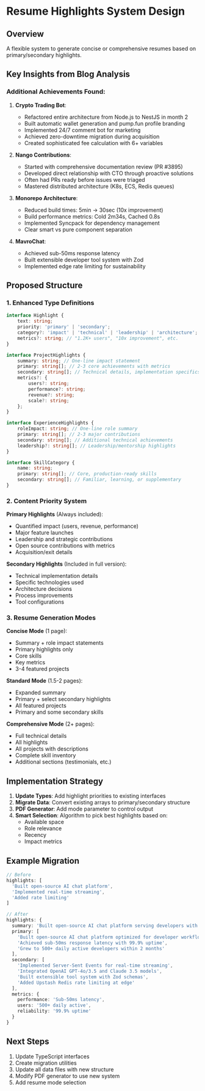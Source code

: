 # Resume Highlights System Design

## Overview

A flexible system to generate concise or comprehensive resumes based on primary/secondary highlights.

## Key Insights from Blog Analysis

### Additional Achievements Found:

1. **Crypto Trading Bot**:
    - Refactored entire architecture from Node.js to NestJS in month 2
    - Built automatic wallet generation and pump.fun profile branding
    - Implemented 24/7 comment bot for marketing
    - Achieved zero-downtime migration during acquisition
    - Created sophisticated fee calculation with 6+ variables

2. **Nango Contributions**:
    - Started with comprehensive documentation review (PR #3895)
    - Developed direct relationship with CTO through proactive solutions
    - Often had PRs ready before issues were triaged
    - Mastered distributed architecture (K8s, ECS, Redis queues)

3. **Monorepo Architecture**:
    - Reduced build times: 5min → 30sec (10x improvement)
    - Build performance metrics: Cold 2m34s, Cached 0.8s
    - Implemented Syncpack for dependency management
    - Clear smart vs pure component separation

4. **MavroChat**:
    - Achieved sub-50ms response latency
    - Built extensible developer tool system with Zod
    - Implemented edge rate limiting for sustainability

## Proposed Structure

### 1. Enhanced Type Definitions

```typescript
interface Highlight {
    text: string;
    priority: 'primary' | 'secondary';
    category?: 'impact' | 'technical' | 'leadership' | 'architecture';
    metrics?: string; // "1.2K+ users", "10x improvement", etc.
}

interface ProjectHighlights {
    summary: string; // One-line impact statement
    primary: string[]; // 2-3 core achievements with metrics
    secondary: string[]; // Technical details, implementation specifics
    metrics?: {
        users?: string;
        performance?: string;
        revenue?: string;
        scale?: string;
    };
}

interface ExperienceHighlights {
    roleImpact: string; // One-line role summary
    primary: string[]; // 2-3 major contributions
    secondary: string[]; // Additional technical achievements
    leadership?: string[]; // Leadership/mentorship highlights
}

interface SkillCategory {
    name: string;
    primary: string[]; // Core, production-ready skills
    secondary: string[]; // Familiar, learning, or supplementary
}
```

### 2. Content Priority System

**Primary Highlights** (Always included):

- Quantified impact (users, revenue, performance)
- Major feature launches
- Leadership and strategic contributions
- Open source contributions with metrics
- Acquisition/exit details

**Secondary Highlights** (Included in full version):

- Technical implementation details
- Specific technologies used
- Architecture decisions
- Process improvements
- Tool configurations

### 3. Resume Generation Modes

**Concise Mode** (1 page):

- Summary + role impact statements
- Primary highlights only
- Core skills
- Key metrics
- 3-4 featured projects

**Standard Mode** (1.5-2 pages):

- Expanded summary
- Primary + select secondary highlights
- All featured projects
- Primary and some secondary skills

**Comprehensive Mode** (2+ pages):

- Full technical details
- All highlights
- All projects with descriptions
- Complete skill inventory
- Additional sections (testimonials, etc.)

## Implementation Strategy

1. **Update Types**: Add highlight priorities to existing interfaces
2. **Migrate Data**: Convert existing arrays to primary/secondary structure
3. **PDF Generator**: Add mode parameter to control output
4. **Smart Selection**: Algorithm to pick best highlights based on:
    - Available space
    - Role relevance
    - Recency
    - Impact metrics

## Example Migration

```typescript
// Before
highlights: [
  'Built open-source AI chat platform',
  'Implemented real-time streaming',
  'Added rate limiting'
]

// After
highlights: {
  summary: 'Built open-source AI chat platform serving developers with sub-50ms latency',
  primary: [
    'Built open-source AI chat platform optimized for developer workflows',
    'Achieved sub-50ms response latency with 99.9% uptime',
    'Grew to 500+ daily active developers within 2 months'
  ],
  secondary: [
    'Implemented Server-Sent Events for real-time streaming',
    'Integrated OpenAI GPT-4o/3.5 and Claude 3.5 models',
    'Built extensible tool system with Zod schemas',
    'Added Upstash Redis rate limiting at edge'
  ],
  metrics: {
    performance: 'Sub-50ms latency',
    users: '500+ daily active',
    reliability: '99.9% uptime'
  }
}
```

## Next Steps

1. Update TypeScript interfaces
2. Create migration utilities
3. Update all data files with new structure
4. Modify PDF generator to use new system
5. Add resume mode selection
